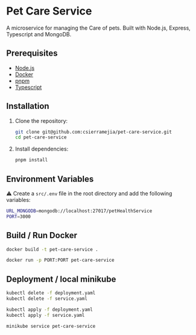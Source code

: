# Pet Care Service

A microservice for managing the Care of pets. Built with Node.js, Express, Typescript and MongoDB.

## Prerequisites

- [Node.js](https://nodejs.org/)
- [Docker](https://www.docker.com/)
- [pnpm](https://pnpm.io/)
- [Typescript](https://www.typescriptlang.org/)

## Installation

1. Clone the repository:

   ```bash
   git clone git@github.com:csierramejia/pet-care-service.git
   cd pet-care-service
   ```

2. Install dependencies:
   ```bash
   pnpm install
   ```

## Environment Variables

⚠️ Create a `src/.env` file in the root directory and add the following variables:

```bash
URL_MONGODB=mongodb://localhost:27017/petHealthService
PORT=3000
```

## Build / Run Docker

```bash
docker build -t pet-care-service .

docker run -p PORT:PORT pet-care-service
```

## Deployment / local minikube

```bash
kubectl delete -f deployment.yaml
kubectl delete -f service.yaml

kubectl apply -f deployment.yaml
kubectl apply -f service.yaml

minikube service pet-care-service
```
